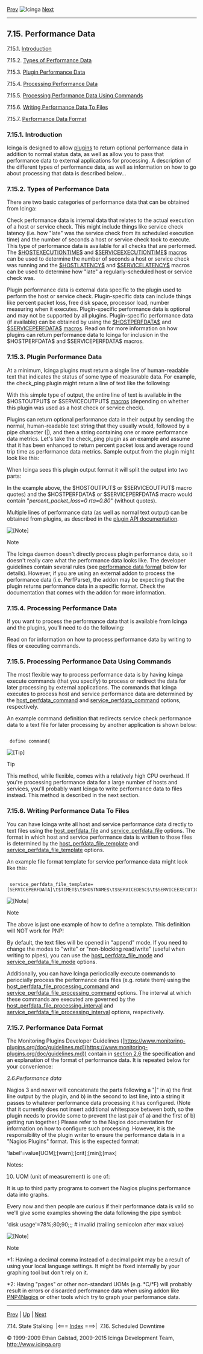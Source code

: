 [Prev](stalking.md) ![Icinga](../images/logofullsize.png "Icinga") [Next](downtime.md)

* * * * *

7.15. Performance Data
----------------------

7.15.1. [Introduction](perfdata.md#introduction)

7.15.2. [Types of Performance Data](perfdata.md#typesperfdata)

7.15.3. [Plugin Performance Data](perfdata.md#pluginperfdata)

7.15.4. [Processing Performance Data](perfdata.md#processing)

7.15.5. [Processing Performance Data Using
Commands](perfdata.md#processingcommands)

7.15.6. [Writing Performance Data To
Files](perfdata.md#writingtofiles)

7.15.7. [Performance Data Format](perfdata.md#formatperfdata)

### 7.15.1. Introduction

Icinga is designed to allow
[plugins](plugins.md "5.1. Icinga Plugins") to return optional
performance data in addition to normal status data, as well as allow you
to pass that performance data to external applications for processing. A
description of the different types of performance data, as well as
information on how to go about processing that data is described
below...

### 7.15.2. Types of Performance Data

There are two basic categories of performance data that can be obtained
from Icinga:



Check performance data is internal data that relates to the actual
execution of a host or service check. This might include things like
service check latency (i.e. how "late" was the service check from its
scheduled execution time) and the number of seconds a host or service
check took to execute. This type of performance data is available for
all checks that are performed. The
[\$HOSTEXECUTIONTIME\$](macrolist.md#macrolist-hostexecutiontime) and
[\$SERVICEEXECUTIONTIME\$](macrolist.md#macrolist-serviceexecutiontime)
[macros](macros.md "5.2. Understanding Macros and How They Work") can
be used to determine the number of seconds a host or service check was
running and the [\$HOSTLATENCY\$](macrolist.md#macrolist-hostlatency)
and [\$SERVICELATENCY\$](macrolist.md#macrolist-servicelatency) macros
can be used to determine how "late" a regularly-scheduled host or
service check was.

Plugin performance data is external data specific to the plugin used to
perform the host or service check. Plugin-specific data can include
things like percent packet loss, free disk space, processor load, number
measuring when it executes. Plugin-specific performance data is optional
and may not be supported by all plugins. Plugin-specific performance
data (if available) can be obtained by using the
[\$HOSTPERFDATA\$](macrolist.md#macrolist-hostperfdata) and
[\$SERVICEPERFDATA\$](macrolist.md#macrolist-serviceperfdata)
[macros](macros.md "5.2. Understanding Macros and How They Work").
Read on for more information on how plugins can return performance data
to Icinga for inclusion in the \$HOSTPERFDATA\$ and \$SERVICEPERFDATA\$
macros.

### 7.15.3. Plugin Performance Data

At a minimum, Icinga plugins must return a single line of human-readable
text that indicates the status of some type of measurable data. For
example, the check\_ping plugin might return a line of text like the
following:

</code></pre> 
</code></pre>

With this simple type of output, the entire line of text is available in
the \$HOSTOUTPUT\$ or \$SERVICEOUTPUT\$
[macros](macros.md "5.2. Understanding Macros and How They Work")
(depending on whether this plugin was used as a host check or service
check).

Plugins can return optional performance data in their output by sending
the normal, human-readable text string that they usually would, followed
by a pipe character (|), and then a string containing one or more
performance data metrics. Let's take the check\_ping plugin as an
example and assume that it has been enhanced to return percent packet
loss and average round trip time as performance data metrics. Sample
output from the plugin might look like this:

</code></pre> 
</code></pre>

When Icinga sees this plugin output format it will split the output into
two parts:



In the example above, the \$HOSTOUTPUT\$ or \$SERVICEOUTPUT\$ macro
quotes) and the \$HOSTPERFDATA\$ or \$SERVICEPERFDATA\$ macro would
contain "*percent\_packet\_loss=0 rta=0.80*" (without quotes).

Multiple lines of performance data (as well as normal text output) can
be obtained from plugins, as described in the [plugin API
documentation](pluginapi.md "11.1. Icinga Plugin API").

![[Note]](../images/note.png)

Note

The Icinga daemon doesn't directly process plugin performance data, so
it doesn't really care what the performance data looks like. The
developer guidelines contain several rules (see [performance data
format](perfdata.md#perfdata-format) below for details). However, if
you are using an external addon to process the performance data (i.e.
PerfParse), the addon may be expecting that the plugin returns
performance data in a specific format. Check the documentation that
comes with the addon for more information.

### 7.15.4. Processing Performance Data

If you want to process the performance data that is available from
Icinga and the plugins, you'll need to do the following:



Read on for information on how to process performance data by writing to
files or executing commands.

### 7.15.5. Processing Performance Data Using Commands

The most flexible way to process performance data is by having Icinga
execute commands (that you specify) to process or redirect the data for
later processing by external applications. The commands that Icinga
executes to process host and service performance data are determined by
the
[host\_perfdata\_command](configmain.md#configmain-host_perfdata_command)
and
[service\_perfdata\_command](configmain.md#configmain-service_perfdata_command)
options, respectively.

An example command definition that redirects service check performance
data to a text file for later processing by another application is shown
below:

<pre><code>
 define command{
</code></pre>

![[Tip]](../images/tip.png)

Tip

This method, while flexible, comes with a relatively high CPU overhead.
If you're processing performance data for a large number of hosts and
services, you'll probably want Icinga to write performance data to files
instead. This method is described in the next section.

### 7.15.6. Writing Performance Data To Files

You can have Icinga write all host and service performance data directly
to text files using the
[host\_perfdata\_file](configmain.md#configmain-host_perfdata_file)
and
[service\_perfdata\_file](configmain.md#configmain-service_perfdata_file)
options. The format in which host and service performance data is
written to those files is determined by the
[host\_perfdata\_file\_template](configmain.md#configmain-host_perfdata_file_template)
and
[service\_perfdata\_file\_template](configmain.md#configmain-service_perfdata_file_template)
options.

An example file format template for service performance data might look
like this:

<pre><code>
 service_perfdata_file_template=[SERVICEPERFDATA]\t$TIMET$\t$HOSTNAME$\t$SERVICEDESC$\t$SERVICEEXECUTIONTIME$\t$SERVICELATENCY$\t$SERVICEOUTPUT$\t$SERVICEPERFDATA$
</code></pre>

![[Note]](../images/note.png)

Note

The above is just one example of how to define a template. This
definition will NOT work for PNP!

By default, the text files will be opened in "append" mode. If you need
to change the modes to "write" or "non-blocking read/write" (useful when
writing to pipes), you can use the
[host\_perfdata\_file\_mode](configmain.md#configmain-host_perfdata_file_mode)
and
[service\_perfdata\_file\_mode](configmain.md#configmain-service_perfdata_file_mode)
options.

Additionally, you can have Icinga periodically execute commands to
periocially process the performance data files (e.g. rotate them) using
the
[host\_perfdata\_file\_processing\_command](configmain.md#configmain-host_perfdata_file_processing_command)
and
[service\_perfdata\_file\_processing\_command](configmain.md#configmain-service_perfdata_file_processing_command)
options. The interval at which these commands are executed are governed
by the
[host\_perfdata\_file\_processing\_interval](configmain.md#configmain-host_perfdata_file_processing_interval)
and
[service\_perfdata\_file\_processing\_interval](configmain.md#configmain-service_perfdata_file_processing_interval)
options, respectively.

### 7.15.7. Performance Data Format

The Monitoring Plugins Developer Guidelines
([https://www.monitoring-plugins.org/doc/guidelines.md](https://www.monitoring-plugins.org/doc/guidelines.md))
contain in [section
2.6](https://www.monitoring-plugins.org/doc/guidelines.md#AEN200) the
specification and an explanation of the format of performance data. It
is repeated below for your convenience:


*2.6.Performance data*

Nagios 3 and newer will concatenate the parts following a "|" in a) the
first line output by the plugin, and b) in the second to last line, into
a string it passes to whatever performance data processing it has
configured. (Note that it currently does not insert additional
whitespace between both, so the plugin needs to provide some to prevent
the last pair of a) and the first of b) getting run together.) Please
refer to the Nagios documentation for information on how to configure
such processing. However, it is the responsibility of the plugin writer
to ensure the performance data is in a "Nagios Plugins" format. This is
the expected format:

'label'=value[UOM];[warn];[crit];[min];[max]

Notes:










10. UOM (unit of measurement) is one of:






It is up to third party programs to convert the Nagios plugins
performance data into graphs.


Every now and then people are curious if their performance data is valid
so we'll give some examples showing the data following the pipe symbol:

</code></pre> 
 'disk usage'=78%;80;90;;; # invalid (trailing semicolon after max value)
</code></pre>

![[Note]](../images/note.png)

Note

\*1: Having a decimal comma instead of a decimal point may be a result
of using your local language settings. It might be fixed internally by
your graphing tool but don't rely on it.

\*2: Having "pages" or other non-standard UOMs (e.g. °C/°F) will
probably result in errors or discarded performance data when using addon
like [PNP4Nagios](http://docs.pnp4nagios.org/) or other tools which try
to graph your performance data.

* * * * *

[Prev](stalking.md) | [Up](ch07.md) | [Next](downtime.md)

7.14. State Stalking  |<=== [Index](index.md) ===>|  7.16. Scheduled Downtime

© 1999-2009 Ethan Galstad, 2009-2015 Icinga Development Team,
http://www.icinga.org
